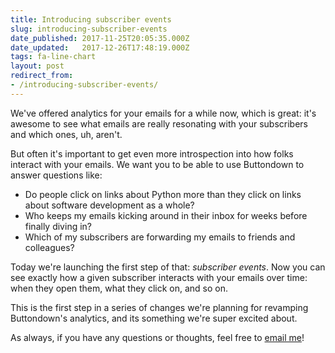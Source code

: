 ```yaml
---
title: Introducing subscriber events
slug: introducing-subscriber-events
date_published: 2017-11-25T20:05:35.000Z
date_updated:   2017-12-26T17:48:19.000Z
tags: fa-line-chart
layout: post
redirect_from:
- /introducing-subscriber-events/
---
```


<p>We've offered analytics for your emails for a while now, which is great: it's awesome to see what emails are really resonating with your subscribers and which ones, uh, aren't.</p>
<p>But often it's important to get even more introspection into how folks interact with your emails.  We want you to be able to use Buttondown to answer questions like:</p>
<ul>
<li>Do people click on links about Python more than they click on links about software development as a whole?</li>
<li>Who keeps my emails kicking around in their inbox for weeks before finally diving in?</li>
<li>Which of my subscribers are forwarding my emails to friends and colleagues?</li>
</ul>
<p>Today we're launching the first step of that: <em>subscriber events</em>.  Now you can see exactly how a given subscriber interacts with your emails over time: when they open them, what they click on, and so on.</p>
<p>This is the first step in a series of changes we're planning for revamping Buttondown's analytics, and its something we're super excited about.</p>
<p>As always, if you have any questions or thoughts, feel free to <a href="mailto:justin@buttondown.email">email me</a>!</p>

